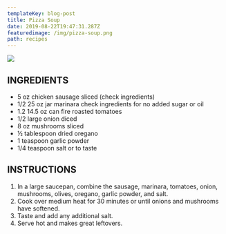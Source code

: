 ```yaml
---
templateKey: blog-post
title: Pizza Soup
date: 2019-08-22T19:47:31.287Z
featuredimage: /img/pizza-soup.png
path: recipes
---
```

![](/img/pizza-soup.png)

## INGREDIENTS

* 5 oz chicken sausage sliced (check ingredients)
* 1/2 25 oz jar marinara check ingredients for no added sugar or oil
* 1.2 14.5 oz can fire roasted tomatoes
* 1/2 large onion diced
* 8 oz mushrooms sliced
* ½ tablespoon dried oregano
* 1 teaspoon garlic powder
* 1/4 teaspoon salt or to taste

## INSTRUCTIONS

1. In a large saucepan, combine the sausage, marinara, tomatoes, onion, mushrooms, olives, oregano, garlic powder, and salt.
2. Cook over medium heat for 30 minutes or until onions and mushrooms have softened.
3. Taste and add any additional salt.
4. Serve hot and makes great leftovers.
